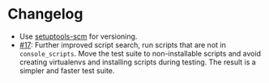 # Changelog

- Use [setuptools-scm](https://pypi.org/project/setuptools-scm/) for
  versioning.
- [#17](https://github.com/kvas-it/pytest-console-scripts/issues/17):
  Further improved script search, run scripts that are not in
  `console_scripts`. Move the test suite to non-installable scripts and
  avoid creating virtualenvs and installing scripts during testing. The result
  is a simpler and faster test suite.

